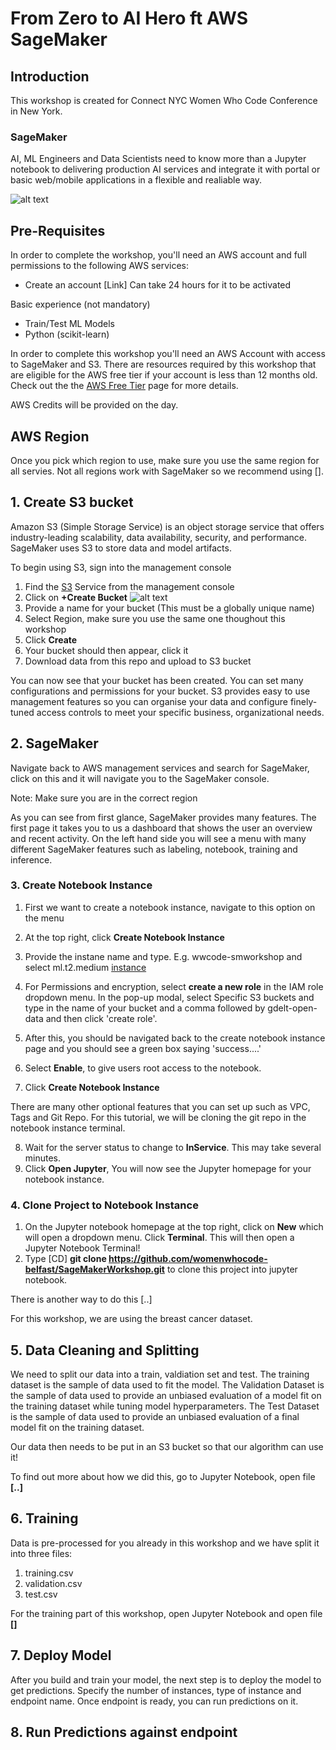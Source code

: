 # From Zero to AI Hero ft AWS SageMaker 

## Introduction

This workshop is created for Connect NYC Women Who Code Conference in New York. 

### SageMaker 

AI, ML Engineers and Data Scientists need to know more than a Jupyter notebook to delivering production AI services and integrate it with portal or basic web/mobile applications in a flexible and realiable way. 

![alt text](https://github.com/womenwhocode-belfast/SageMakerWorkshop/blob/master/Images/Amazon_SageMakerr.png "Logo Title Text 1")


## Pre-Requisites

In order to complete the workshop, you'll need an AWS account and full permissions to the following AWS services:
- Create an account [Link]
Can take 24 hours for it to be activated

Basic experience (not mandatory) 
- Train/Test ML Models
- Python (scikit-learn)

In order to complete this workshop you'll need an AWS Account with access to SageMaker and S3. There are resources required by this workshop that are eligible for the AWS free tier if your account is less than 12 months old. 
Check out the the [AWS Free Tier](https://aws.amazon.com/free/?all-free-tier.sort-by=item.additionalFields.SortRank&all-free-tier.sort-order=asc) page for more details.

AWS Credits will be provided on the day. 

## AWS Region

Once you pick which region to use, make sure you use the same region for all servies. Not all regions work with SageMaker so we recommend using [].

## 1. Create S3 bucket

Amazon S3 (Simple Storage Service) is an object storage service that offers industry-leading scalability, data availability, security, and performance. SageMaker uses S3 to store data and model artifacts. 

To begin using S3, sign into the management console

1. Find the [S3](https://aws.amazon.com/s3/) Service from the management console
2. Click on **+Create Bucket** 
![alt text](https://github.com/womenwhocode-belfast/SageMakerWorkshop/blob/master/Images/CreateNotebook.png "Logo Title Text 1")
3. Provide a name for your bucket (This must be a globally unique name)
4. Select Region, make sure you use the same one thoughout this workshop
5. Click **Create**
6. Your bucket should then appear, click it
7. Download data from this repo and upload to S3 bucket

You can now see that your bucket has been created. You can set many configurations and permissions for your bucket. S3 provides easy to use management features so you can organise your data and configure finely-tuned access controls to meet your specific business, organizational needs. 

## 2. SageMaker 

Navigate back to AWS management services and search for SageMaker, click on this and it will navigate you to the SageMaker console. 

Note: Make sure you are in the correct region 

As you can see from first glance, SageMaker provides many features. The first page it takes you to us a dashboard that shows the user an overview and recent activity. On the left hand side you will see a menu with many different SageMaker features such as labeling, notebook, training and inference. 

### 3. Create Notebook Instance

1. First we want to create a notebook instance, navigate to this option on the menu 
2. At the top right, click **Create Notebook Instance**

3. Provide the instane name and type. E.g. wwcode-smworkshop and select ml.t2.medium [instance](https://aws.amazon.com/sagemaker/pricing/instance-types/)
4. For Permissions and encryption, select **create a new role** in the IAM role dropdown menu. In the pop-up modal, select Specific S3 buckets and type in the name of your bucket and a comma followed by gdelt-open-data and then click 'create role'.
5. After this, you should be navigated back to the create notebook instance page and you should see a green box saying 'success....'
6. Select **Enable**, to give users root access to the notebook. 
7. Click **Create Notebook Instance**

There are many other optional features that you can set up such as VPC, Tags and Git Repo. For this tutorial, we will be cloning the git repo in the notebook instance terminal. 

8. Wait for the server status to change to **InService**. This may take several minutes.
9. Click **Open Jupyter**, You will now see the Jupyter homepage for your notebook instance.


### 4. Clone Project to Notebook Instance

1. On the Jupyter notebook homepage at the top right, click on **New** which will open a dropdown menu. Click **Terminal**. This will then open a Jupyter Notebook Terminal!
2. Type [CD] **git clone https://github.com/womenwhocode-belfast/SageMakerWorkshop.git** to clone this project into jupyter notebook. 

There is another way to do this [..] 

For this workshop, we are using the breast cancer dataset. 

## 5. Data Cleaning and Splitting

We need to split our data into a train, valdiation set and test. 
The training dataset is the sample of data used to fit the model. The Validation Dataset is the sample of data used to provide an unbiased evaluation of a model fit on the training dataset while tuning model hyperparameters. The Test Dataset is the sample of data used to provide an unbiased evaluation of a final model fit on the training dataset.

Our data then needs to be put in an S3 bucket so that our algorithm can use it!

To find out more about how we did this, go to Jupyter Notebook, open file **[..]** 

## 6. Training  

Data is pre-processed for you already in this workshop and we have split it into three files: 
1. training.csv
2. validation.csv
3. test.csv

For the training part of this workshop, open Jupyter Notebook and open file **[]**

## 7. Deploy Model

After you build and train your model, the next step is to deploy the model to get predictions. Specify the number of instances, type of instance and endpoint name. Once endpoint is ready, you can run predictions on it.

## 8. Run Predictions against endpoint









